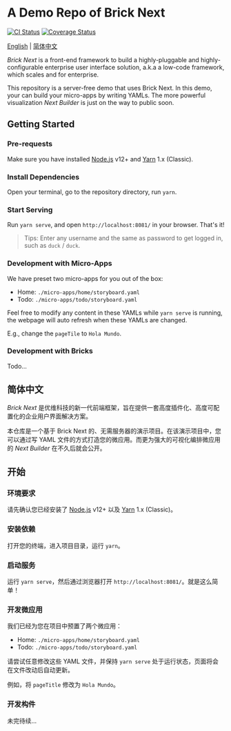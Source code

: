 # A Demo Repo of Brick Next

[![CI Status](https://github.com/easyops-cn/next-demo/workflows/CI/badge.svg?event=push)](https://github.com/easyops-cn/next-demo/actions?query=workflow%3ACI)
[![Coverage Status](https://coveralls.io/repos/github/easyops-cn/next-demo/badge.svg?branch=master)](https://coveralls.io/github/easyops-cn/next-demo?branch=master)

[English](#a-demo-repo-of-brick-next) | [简体中文](#简体中文)

_Brick Next_ is a front-end framework to build a highly-pluggable and highly-configurable enterprise user interface solution, a.k.a a low-code framework, which scales and for enterprise.

This repository is a server-free demo that uses Brick Next. In this demo, your can build your micro-apps by writing YAMLs. The more powerful visualization _Next Builder_ is just on the way to public soon.

## Getting Started

### Pre-requests

Make sure you have installed [Node.js](https://nodejs.org/) v12+ and [Yarn](https://classic.yarnpkg.com/) 1.x (Classic).

### Install Dependencies

Open your terminal, go to the repository directory, run `yarn`.

### Start Serving

Run `yarn serve`, and open `http://localhost:8081/` in your browser. That's it!

> Tips: Enter any username and the same as password to get logged in, such as `duck` / `duck`.

### Development with Micro-Apps

We have preset two micro-apps for you out of the box:

- Home: `./micro-apps/home/storyboard.yaml`
- Todo: `./micro-apps/todo/storyboard.yaml`

Feel free to modify any content in these YAMLs while `yarn serve` is running, the webpage will auto refresh when these YAMLs are changed.

E.g., change the `pageTile` to `Hola Mundo`.

### Development with Bricks

Todo...

## 简体中文

_Brick Next_ 是优维科技的新一代前端框架，旨在提供一套高度插件化、高度可配置化的企业用户界面解决方案。

本仓库是一个基于 Brick Next 的、无需服务器的演示项目。在该演示项目中，您可以通过写 YAML 文件的方式打造您的微应用。而更为强大的可视化编排微应用的 _Next Builder_ 在不久后就会公开。

## 开始

### 环境要求

请先确认您已经安装了 [Node.js](https://nodejs.org/) v12+ 以及 [Yarn](https://classic.yarnpkg.com/) 1.x (Classic)。

### 安装依赖

打开您的终端，进入项目目录，运行 `yarn`。

### 启动服务

运行 `yarn serve`，然后通过浏览器打开 `http://localhost:8081/`。就是这么简单！

### 开发微应用

我们已经为您在项目中预置了两个微应用：

- Home: `./micro-apps/home/storyboard.yaml`
- Todo: `./micro-apps/todo/storyboard.yaml`

请尝试任意修改这些 YAML 文件，并保持 `yarn serve` 处于运行状态，页面将会在文件改动后自动更新。

例如，将 `pageTitle` 修改为 `Hola Mundo`。

### 开发构件

未完待续...

<!--
## Documentation

See https://github.com/easyops-cn/next-basics/blob/master/CONTRIBUTING.md
-->
